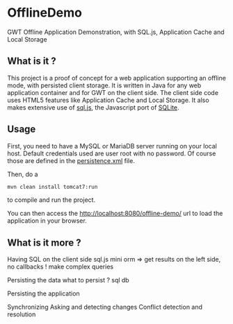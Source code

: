 OfflineDemo
===========

GWT Offline Application Demonstration, with SQL.js, Application Cache and Local Storage

## What is it ?

This project is a proof of concept for a web application supporting an offline mode, with persisted client storage.
It is written in Java for any web application container and for GWT on the client side.
The client side code uses HTML5 features like Application Cache and Local Storage. It also makes extensive use of [sql.js](https://github.com/kripken/sql.js), the Javascript port of [SQLite](http://www.sqlite.org/).

## Usage

First, you need to have a MySQL or MariaDB server running on your local host. Default credentials used are user root with no password. Of course those are defined in the [persistence.xml](src/META-INF/persistence.xml) file.

Then, do a 

```bash
mvn clean install tomcat7:run
```

to compile and run the project.

You can then access the [http://localhost:8080/offline-demo/](http://localhost:8080/offline-demo/) url to load the application in your browser.

## What is it more ?

Having SQL on the client side
sql.js
mini orm => get results on the left side, no callbacks ! make complex queries

Persisting the data
what to persist ? sql db

Persisting the application

Synchronizing
Asking and detecting changes
Conflict detection and resolution

